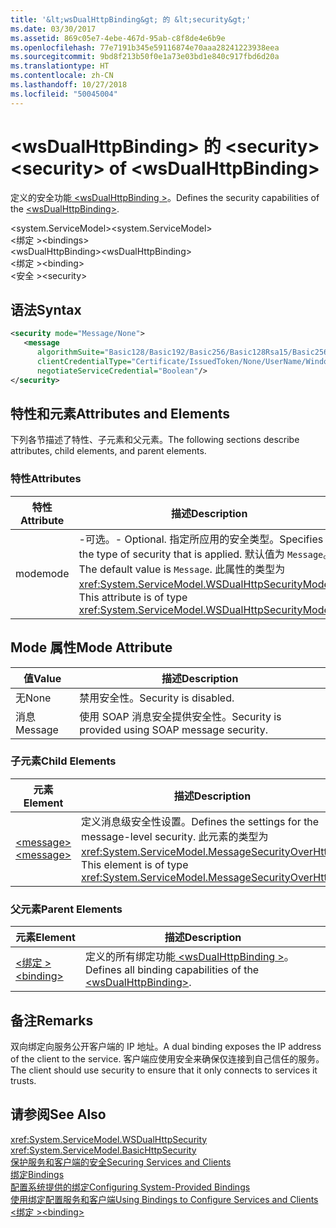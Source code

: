 ```yaml
---
title: '&lt;wsDualHttpBinding&gt; 的 &lt;security&gt;'
ms.date: 03/30/2017
ms.assetid: 869c05e7-4ebe-467d-95ab-c8f8de4e6b9e
ms.openlocfilehash: 77e7191b345e59116874e70aaa28241223938eea
ms.sourcegitcommit: 9bd8f213b50f0e1a73e03bd1e840c917fbd6d20a
ms.translationtype: HT
ms.contentlocale: zh-CN
ms.lasthandoff: 10/27/2018
ms.locfileid: "50045004"
---
```

# <a name="ltsecuritygt-of-ltwsdualhttpbindinggt"></a><span data-ttu-id="93825-102">&lt;wsDualHttpBinding&gt; 的 &lt;security&gt;</span><span class="sxs-lookup"><span data-stu-id="93825-102">&lt;security&gt; of &lt;wsDualHttpBinding&gt;</span></span>
<span data-ttu-id="93825-103">定义的安全功能[ \<wsDualHttpBinding >](../../../../../docs/framework/configure-apps/file-schema/wcf/wsdualhttpbinding.md)。</span><span class="sxs-lookup"><span data-stu-id="93825-103">Defines the security capabilities of the [\<wsDualHttpBinding>](../../../../../docs/framework/configure-apps/file-schema/wcf/wsdualhttpbinding.md).</span></span>  
  
 <span data-ttu-id="93825-104">\<system.ServiceModel></span><span class="sxs-lookup"><span data-stu-id="93825-104">\<system.ServiceModel></span></span>  
<span data-ttu-id="93825-105">\<绑定 ></span><span class="sxs-lookup"><span data-stu-id="93825-105">\<bindings></span></span>  
<span data-ttu-id="93825-106">\<wsDualHttpBinding></span><span class="sxs-lookup"><span data-stu-id="93825-106">\<wsDualHttpBinding></span></span>  
<span data-ttu-id="93825-107">\<绑定 ></span><span class="sxs-lookup"><span data-stu-id="93825-107">\<binding></span></span>  
<span data-ttu-id="93825-108">\<安全 ></span><span class="sxs-lookup"><span data-stu-id="93825-108">\<security></span></span>  
  
## <a name="syntax"></a><span data-ttu-id="93825-109">语法</span><span class="sxs-lookup"><span data-stu-id="93825-109">Syntax</span></span>  
  
```xml  
<security mode="Message/None">  
   <message  
      algorithmSuite="Basic128/Basic192/Basic256/Basic128Rsa15/Basic256Rsa15/TripleDes/TripleDesRsa15/Basic128Sha256/Basic192Sha256/TripleDesSha256/Basic128Sha256Rsa15/Basic192Sha256Rsa15/Basic256Sha256Rsa15/TripleDesSha256Rsa15"  
      clientCredentialType="Certificate/IssuedToken/None/UserName/Windows"  
      negotiateServiceCredential="Boolean"/>  
</security>  
```  
  
## <a name="attributes-and-elements"></a><span data-ttu-id="93825-110">特性和元素</span><span class="sxs-lookup"><span data-stu-id="93825-110">Attributes and Elements</span></span>  
 <span data-ttu-id="93825-111">下列各节描述了特性、子元素和父元素。</span><span class="sxs-lookup"><span data-stu-id="93825-111">The following sections describe attributes, child elements, and parent elements.</span></span>  
  
### <a name="attributes"></a><span data-ttu-id="93825-112">特性</span><span class="sxs-lookup"><span data-stu-id="93825-112">Attributes</span></span>  
  
|<span data-ttu-id="93825-113">特性</span><span class="sxs-lookup"><span data-stu-id="93825-113">Attribute</span></span>|<span data-ttu-id="93825-114">描述</span><span class="sxs-lookup"><span data-stu-id="93825-114">Description</span></span>|  
|---------------|-----------------|  
|<span data-ttu-id="93825-115">mode</span><span class="sxs-lookup"><span data-stu-id="93825-115">mode</span></span>|<span data-ttu-id="93825-116">-可选。</span><span class="sxs-lookup"><span data-stu-id="93825-116">-   Optional.</span></span> <span data-ttu-id="93825-117">指定所应用的安全类型。</span><span class="sxs-lookup"><span data-stu-id="93825-117">Specifies the type of security that is applied.</span></span> <span data-ttu-id="93825-118">默认值为 `Message`。</span><span class="sxs-lookup"><span data-stu-id="93825-118">The default value is `Message`.</span></span> <span data-ttu-id="93825-119">此属性的类型为 <xref:System.ServiceModel.WSDualHttpSecurityMode>。</span><span class="sxs-lookup"><span data-stu-id="93825-119">This attribute is of type <xref:System.ServiceModel.WSDualHttpSecurityMode>.</span></span>|  
  
## <a name="mode-attribute"></a><span data-ttu-id="93825-120">Mode 属性</span><span class="sxs-lookup"><span data-stu-id="93825-120">Mode Attribute</span></span>  
  
|<span data-ttu-id="93825-121">值</span><span class="sxs-lookup"><span data-stu-id="93825-121">Value</span></span>|<span data-ttu-id="93825-122">描述</span><span class="sxs-lookup"><span data-stu-id="93825-122">Description</span></span>|  
|-----------|-----------------|  
|<span data-ttu-id="93825-123">无</span><span class="sxs-lookup"><span data-stu-id="93825-123">None</span></span>|<span data-ttu-id="93825-124">禁用安全性。</span><span class="sxs-lookup"><span data-stu-id="93825-124">Security is disabled.</span></span>|  
|<span data-ttu-id="93825-125">消息</span><span class="sxs-lookup"><span data-stu-id="93825-125">Message</span></span>|<span data-ttu-id="93825-126">使用 SOAP 消息安全提供安全性。</span><span class="sxs-lookup"><span data-stu-id="93825-126">Security is provided using SOAP message security.</span></span>|  
  
### <a name="child-elements"></a><span data-ttu-id="93825-127">子元素</span><span class="sxs-lookup"><span data-stu-id="93825-127">Child Elements</span></span>  
  
|<span data-ttu-id="93825-128">元素</span><span class="sxs-lookup"><span data-stu-id="93825-128">Element</span></span>|<span data-ttu-id="93825-129">描述</span><span class="sxs-lookup"><span data-stu-id="93825-129">Description</span></span>|  
|-------------|-----------------|  
|[<span data-ttu-id="93825-130">\<message></span><span class="sxs-lookup"><span data-stu-id="93825-130">\<message></span></span>](../../../../../docs/framework/configure-apps/file-schema/wcf/message-of-wsdualhttpbinding.md)|<span data-ttu-id="93825-131">定义消息级安全性设置。</span><span class="sxs-lookup"><span data-stu-id="93825-131">Defines the settings for the message-level security.</span></span> <span data-ttu-id="93825-132">此元素的类型为 <xref:System.ServiceModel.MessageSecurityOverHttp>。</span><span class="sxs-lookup"><span data-stu-id="93825-132">This element is of type <xref:System.ServiceModel.MessageSecurityOverHttp>.</span></span>|  
  
### <a name="parent-elements"></a><span data-ttu-id="93825-133">父元素</span><span class="sxs-lookup"><span data-stu-id="93825-133">Parent Elements</span></span>  
  
|<span data-ttu-id="93825-134">元素</span><span class="sxs-lookup"><span data-stu-id="93825-134">Element</span></span>|<span data-ttu-id="93825-135">描述</span><span class="sxs-lookup"><span data-stu-id="93825-135">Description</span></span>|  
|-------------|-----------------|  
|[<span data-ttu-id="93825-136">\<绑定 ></span><span class="sxs-lookup"><span data-stu-id="93825-136">\<binding></span></span>](../../../../../docs/framework/misc/binding.md)|<span data-ttu-id="93825-137">定义的所有绑定功能[ \<wsDualHttpBinding >](../../../../../docs/framework/configure-apps/file-schema/wcf/wsdualhttpbinding.md)。</span><span class="sxs-lookup"><span data-stu-id="93825-137">Defines all binding capabilities of the [\<wsDualHttpBinding>](../../../../../docs/framework/configure-apps/file-schema/wcf/wsdualhttpbinding.md).</span></span>|  
  
## <a name="remarks"></a><span data-ttu-id="93825-138">备注</span><span class="sxs-lookup"><span data-stu-id="93825-138">Remarks</span></span>  
 <span data-ttu-id="93825-139">双向绑定向服务公开客户端的 IP 地址。</span><span class="sxs-lookup"><span data-stu-id="93825-139">A dual binding exposes the IP address of the client to the service.</span></span> <span data-ttu-id="93825-140">客户端应使用安全来确保仅连接到自己信任的服务。</span><span class="sxs-lookup"><span data-stu-id="93825-140">The client should use security to ensure that it only connects to services it trusts.</span></span>  
  
## <a name="see-also"></a><span data-ttu-id="93825-141">请参阅</span><span class="sxs-lookup"><span data-stu-id="93825-141">See Also</span></span>  
 <xref:System.ServiceModel.WSDualHttpSecurity>  
 <xref:System.ServiceModel.BasicHttpSecurity>  
 [<span data-ttu-id="93825-142">保护服务和客户端的安全</span><span class="sxs-lookup"><span data-stu-id="93825-142">Securing Services and Clients</span></span>](../../../../../docs/framework/wcf/feature-details/securing-services-and-clients.md)  
 [<span data-ttu-id="93825-143">绑定</span><span class="sxs-lookup"><span data-stu-id="93825-143">Bindings</span></span>](../../../../../docs/framework/wcf/bindings.md)  
 [<span data-ttu-id="93825-144">配置系统提供的绑定</span><span class="sxs-lookup"><span data-stu-id="93825-144">Configuring System-Provided Bindings</span></span>](../../../../../docs/framework/wcf/feature-details/configuring-system-provided-bindings.md)  
 [<span data-ttu-id="93825-145">使用绑定配置服务和客户端</span><span class="sxs-lookup"><span data-stu-id="93825-145">Using Bindings to Configure Services and Clients</span></span>](../../../../../docs/framework/wcf/using-bindings-to-configure-services-and-clients.md)  
 [<span data-ttu-id="93825-146">\<绑定 ></span><span class="sxs-lookup"><span data-stu-id="93825-146">\<binding></span></span>](../../../../../docs/framework/misc/binding.md)
